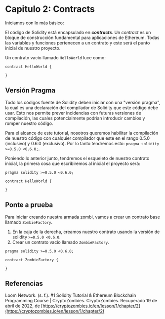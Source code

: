 # Capitulo 2: Contracts

Iniciamos con lo más básico:

El código de Solidity está encapsulado en ***contracts***. Un *contract* es un bloque de construcción fundamental para aplicaciones de Ethereum. Todas las variables y funciones pertenecen a un contrato y este será el punto inicial de nuestro proyecto.

Un contrato vacío llamado `HelloWorld` luce como:

```sol
contract HelloWorld {

}
```

## Versión Pragma

Todo los códigos fuente de Solidity deben iniciar con una "versión pragma", la cual es una declaración del compilador de Solidity que este código debe usar. Esto nos permite prever incidencias con futuras versiones de compilación, las cuales potencialmente podrían introducir cambios y romper nuestro código.

Para el alcance de este tutorial, nosotros queremos habilitar la compilación de nuestro código con cualquier compilador que este en el rango 0.5.0 (inclusivo) y 0.6.0 (exclusivo). Por lo tanto tendremos esto: `pragma solidity >=0.5.0 <0.6.0;`.

Poniendo lo anterior junto, tendremos el esqueleto de nuestro contrato inicial, la primera cosa que escribiremos al inicial el proyecto será:

```sol
pragma solidity >=0.5.0 <0.6.0;

contract HelloWorld {

}
```

## Ponte a prueba

Para iniciar creando nuestra armada zombi, vamos a crear un contrato base llamado `ZombieFactory`.

1. En la caja de la derecha, creamos nuestro contrato usando la versión de solidity `>=0.5.0 <0.6.0`.
2. Crear un contrato vacío llamado `ZombieFactory`.

```sol
pragma solidity >=0.5.0 <0.6.0;

contract ZombieFactory {

}
```

## Referencias

Loom Network. (s. f.). #1 Solidity Tutorial & Ethereum Blockchain Programming Course | CryptoZombies. CryptoZombies. Recuperado 19 de abril de 2022, de [https://cryptozombies.io/en/lesson/1/chapter/2](https://cryptozombies.io/en/lesson/1/chapter/2)
